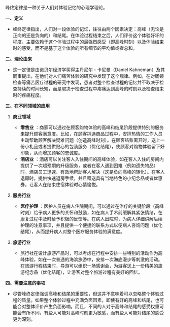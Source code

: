 峰终定律是一种关于人们对体验记忆的心理学理论。

**一、定义**

  * 峰终定律指出，人们对一段体验的记忆，往往由两个因素决定：高峰（无论是正向的还是负向的）和结尾。在体验过程结束之后，人们评价这个体验好坏的程度，主要依赖于这个体验过程中的最强烈感受（即高峰时刻）以及体验结束时的感受，而不是基于这个体验的所有细节的平均值或者总和。

**二、理论由来**

  * 这一定律是由诺贝尔经济学奖得主丹尼尔・卡尼曼（Daniel Kahneman）及其同事提出，在他们对人们痛苦体验的研究中发现了这个规律。例如，在对肠镜检查等痛苦医疗过程的研究中发现，患者对整个检查过程的记忆并不取决于检查持续的时间长短，而是取决于检查过程中疼痛达到高峰的时刻以及检查结束时的疼痛程度。

**三、在不同领域的应用**

  1. **商业领域**
     * **零售业** ：商家可以通过在顾客购物体验的高峰和结尾阶段提供特别的服务来提升顾客满意度。比如，在顾客挑选商品过程中，安排热情的工作人员主动帮助顾客解决疑难问题（创造高峰时刻）。在顾客结账离开时，送上一份小礼品或者提供贴心的包装服务（优化结尾），使顾客对购物体验留下好印象，从而增加顾客的忠诚度。
     * **酒店业** ：酒店可以关注客人入住期间的高峰体验，如在客人入住的房间内提供了一次超预期的升级服务，或者在客人遇到困难（例如遗失物品）时，酒店员工迅速、有效地帮助客人解决（这是负向高峰的转化）。在客人退房时，提供快速退房手续，并且赠送具有当地特色的小纪念品或者优惠券，让客人在结束住宿体验时心情愉悦。

  2. **服务行业**
     * **医疗护理** ：医护人员在病人住院期间，可以通过在治疗的关键阶段（高峰时刻）给予病人更多的关怀和鼓励，如在病人手术前缓解其紧张情绪，在康复过程中及时给予积极的反馈等。在病人出院时，为病人详细讲解后续护理的注意事项，并且提供一个便捷的联系方式以便病人咨询问题（优化结尾），从而提升病人对整个医疗服务体验的满意度。

  3. **旅游行业**
     * 旅行社在设计旅游产品时，可以考虑在行程中安排一些特别的活动作为高峰体验，如在一次普通的海滨旅游中，安排一次海底漫步等刺激的活动。在旅游行程结束时，导游可以组织一场感谢会，为游客送上一份精美的旅游纪念品（优化结尾），让游客对整个旅游过程有美好的回忆。

**四、需要注意的事项**

  * 尽管峰终定律强调高峰和结尾的重要性，但这并不意味着可以忽略整个体验过程的质量。如果整个体验过程中充满负面因素，即使有好的高峰和结尾，也可能会对整体评价产生负面影响。而且，不同的人对于高峰和结尾的感受权重可能会有所不同，有些人可能对高峰时刻更为敏感，而有些人可能对结尾的感受更为深刻。